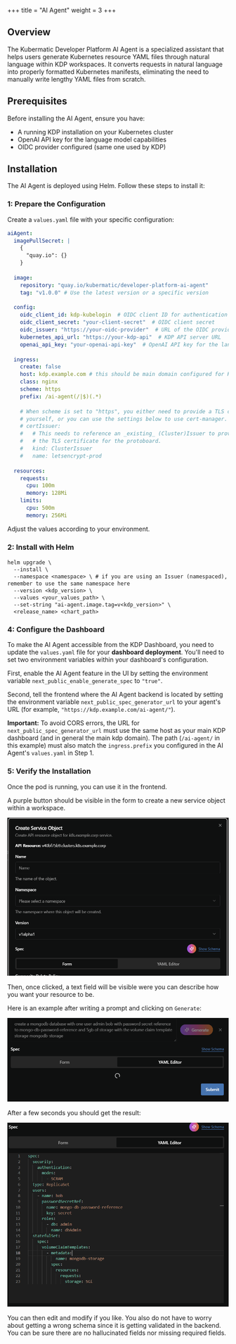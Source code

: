 +++
title = "AI Agent"
weight = 3
+++

## Overview

The Kubermatic Developer Platform AI Agent is a specialized assistant that helps users generate Kubernetes resource YAML files through natural language within KDP workspaces. It converts requests in natural language into properly formatted Kubernetes manifests, eliminating the need to manually write lengthy YAML files from scratch.

## Prerequisites

Before installing the AI Agent, ensure you have:

- A running KDP installation on your Kubernetes cluster
- OpenAI API key for the language model capabilities
- OIDC provider configured (same one used by KDP)

## Installation

The AI Agent is deployed using Helm. Follow these steps to install it:

### 1: Prepare the Configuration

Create a `values.yaml` file with your specific configuration:

```yaml
aiAgent:
  imagePullSecret: |
    {
      "quay.io": {}
    }

  image:
    repository: "quay.io/kubermatic/developer-platform-ai-agent"
    tag: "v1.0.0" # Use the latest version or a specific version

  config:
    oidc_client_id: kdp-kubelogin  # OIDC client ID for authentication
    oidc_client_secret: "your-client-secret"  # OIDC client secret
    oidc_issuer: "https://your-oidc-provider"  # URL of the OIDC provider
    kubernetes_api_url: "https://your-kdp-api"  # KDP API server URL
    openai_api_key: "your-openai-api-key"  # OpenAI API key for the language model

  ingress:
    create: false
    host: kdp.example.com # this should be main domain configured for KDP
    class: nginx
    scheme: https
    prefix: /ai-agent(/|$)(.*)

    # When scheme is set to "https", you either need to provide a TLS certificate
    # yourself, or you can use the settings below to use cert-manager.
    # certIssuer:
    #   # This needs to reference an _existing_ (Cluster)Issuer to provision
    #   # the TLS certificate for the protoboard.
    #   kind: ClusterIssuer
    #   name: letsencrypt-prod

  resources:
    requests:
      cpu: 100m
      memory: 128Mi
    limits:
      cpu: 500m
      memory: 256Mi

```

Adjust the values according to your environment.

### 2: Install with Helm

```
helm upgrade \
  --install \
  --namespace <namespace> \ # if you are using an Issuer (namespaced), remember to use the same namespace here
  --version <kdp_version> \
  --values <your_values_path> \
  --set-string "ai-agent.image.tag=v<kdp_version>" \
  <release_name> <chart_path>
```

### 4: Configure the Dashboard

To make the AI Agent accessible from the KDP Dashboard, you need to update the `values.yaml` file for your **dashboard deployment**. You'll need to set two environment variables within your dashboard's configuration.

First, enable the AI Agent feature in the UI by setting the environment variable `next_public_enable_generate_spec` to `"true"`.

Second, tell the frontend where the AI Agent backend is located by setting the environment variable `next_public_spec_generator_url` to your agent's URL (for example, `"https://kdp.example.com/ai-agent/"`).

**Important:** To avoid CORS errors, the URL for `next_public_spec_generator_url` must use the same host as your main KDP dashboard (and in general the main kdp domain). The path (`/ai-agent/` in this example) must also match the `ingress.prefix` you configured in the AI Agent's `values.yaml` in Step 1.

### 5: Verify the Installation

Once the pod is running, you can use it in the frontend.

A purple button should be visible in the form to create a new service object within a workspace.

![Button for AI Agent](ai-agent-button.png)

Then, once clicked, a text field will be visible were you can describe how you want your resource to be.

Here is an example after writing a prompt and clicking on `Generate`:

![Example prompt](ai-agent-prompt-example.png)

After a few seconds you should get the result:

![AI Agent response](ai-agent-example-response.png)

You can then edit and modify if you like. You also do not have to worry about getting a wrong schema since it is getting validated in the backend. You can be sure there are no hallucinated fields nor missing required fields.